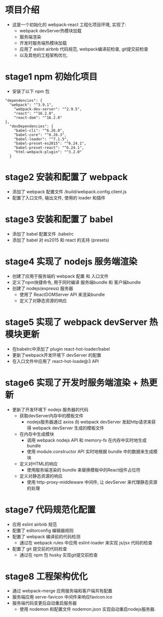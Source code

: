 # 项目介绍
* 这是一个初始化的 webpack-react 工程化项目环境, 实现了:
  * webpack devServer热模块加载
  * 服务端渲染
  * 开发时服务端热模块加载
  * 应用了 eslint airbnb 代码规范, webpack编译前检查, git提交前检查
  * 以及其他的工程架构优化.

# stage1 npm 初始化项目
* 安装了以下 npm 包
```
"dependencies": {
  "webpack": "^3.9.1",
    "webpack-dev-server": "^2.9.5",
    "react": "^16.2.0",
    "react-dom": "^16.2.0"
},
  "devDependencies": {
    "babel-cli": "^6.26.0",
    "babel-core": "^6.26.3",
    "babel-loader": "^7.1.5",
    "babel-preset-es2015": "^6.24.1",
    "babel-preset-react": "^6.24.1",
    "html-webpack-plugin": "^3.2.0"
  }
```

# stage2 安装和配置了 webpack
* 添加了 webpack 配置文件 /build/webpack.config.client.js
* 配置了入口文件, 输出文件, 使用的 loader 和插件

# stage3 安装和配置了 babel
* 添加了 babel 配置文件 .babelrc
* 添加了 babel 对 es2015 和 react 的支持 (presets)

# stage4 实现了 nodejs 服务端渲染
* 创建了应用于服务端的 webpack 配置 和 入口文件
* 定义了npm快捷命令, 用于同时编译 服务端bundle 和 客户端bundle
* 创建了 nodejs(express) 服务器
  * 使用了 ReactDOMServer API 来渲染bundle
  * 定义了对静态资源的响应

# stage5 实现了 webpack devServer 热模块更新
* 在babelrc中添加了 plugin react-hot-loader/babel
* 更新了webpack开发环境下 devServer 的配置
* 在入口文件中应用了 react-hot-loade@3 API

# stage6 实现了开发时服务端渲染 + 热更新
* 更新了开发环境下 nodejs 服务器的代码
  * 获取devServer内存中的模板文件
    * nodejs服务器通过 axios 向 webpack devServer 发起http请求来获得 webpack devServer 生成的模板文件
  * 在内存中生成模块
    * 调用 webpack nodejs API 和 memory-fs 在内存中实时地生成 bundle
    * 使用 module.constructor API 实时地根据 bundle 中的数据来生成模块
  * 定义对HTML的响应
    * 使用服务端渲染的 bundle 来替换模板中的React组件占位符
  * 定义对静态资源的响应
    * 使用 http-proxy-middleware 中间件, 让 devServer 来代理静态资源的处理

# stage7 代码规范化配置
* 应用 eslint airbnb 规范
* 配置了 editorconfig 编辑器规则
* 配置了 webpack 编译前的代码检测
  * 通过在 webpack rules 中应用 eslint-loader 来实现 js/jsx 代码的检查
* 配置了 git 提交前的代码检查
  * 通过在 npm 包 husky 实现git提交前检查

# stage8 工程架构优化
* 通过 webpack-merge 应用服务端和客户端共有配置
* 服务端应用 serve-favicon 中间件来响应favicon.ico
* 服务端代码变更后自动重启服务器
  * 使用 nodemon 和配置文件 nodemon.json 实现自动重启nodejs服务器.
